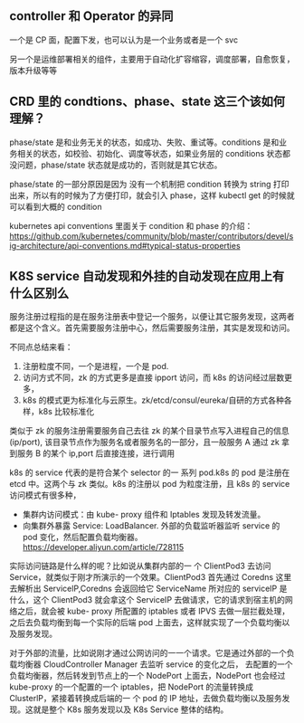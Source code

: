 ## controller 和 Operator 的异同

一个是 CP 面，配置下发，也可以认为是一个业务或者是一个 svc

另一个是运维部署相关的组件，主要用于自动化扩容缩容，调度部署，自愈恢复，版本升级等等

## CRD 里的 condtions、phase、state 这三个该如何理解？

phase/state 是和业务无关的状态，如成功、失败、重试等。conditions 是和业务相关的状态，如校验、初始化、调度等状态，如果业务层的 conditions 状态都没问题，phase/state 状态就是成功的，否则就是其它状态。

phase/state 的一部分原因是因为 没有一个机制把 condition 转换为 string 打印出来，所以有的时候为了方便打印，就会引入 phase，这样 kubectl get 的时候就可以看到大概的 condition

kubernetes api conventions 里面关于 condition 和 phase 的介绍：https://github.com/kubernetes/community/blob/master/contributors/devel/sig-architecture/api-conventions.md#typical-status-properties

## K8S service 自动发现和外挂的自动发现在应用上有什么区别么

服务注册过程指的是在服务注册表中登记一个服务，以便让其它服务发现，这两者都是这个含义。首先需要服务注册中心，然后需要服务注册，其实是发现和访问。

不同点总结来看：
1. 注册粒度不同，一个是进程，一个是 pod.
2. 访问方式不同，zk 的方式更多是直接 ipport 访问，而 k8s 的访问经过层数更多，
3. k8s 的模式更为标准化与云原生。zk/etcd/consul/eureka/自研的方式各种各样，k8s 比较标准化

类似于 zk 的服务注册需要服务自己去往 zk 的某个目录节点写入进程自己的信息 (ip/port), 该目录节点作为服务名或者服务名的一部分，且一般服务 A 通过 zk 拿到服务 B 的某个 ip,port 后直接连接，进行调用

k8s 的 service 代表的是符合某个 selector 的一 系列 pod.k8s 的 pod 是注册在 etcd 中。这两个与 zk 类似。k8s 的注册以 pod 为粒度注册，且 k8s 的 service 访问模式有很多种，

- 集群内访问模式：由 kube- proxy 组件和 Iptables 发现及转发流量。
- 向集群外暴露 Service: LoadBalancer. 外部的负载监听器监听 service 的 pod 变化，然后配置负载均衡器。https://developer.aliyun.com/article/728115

实际访问链路是什么样的呢？比如说从集群内部的一 个 ClientPod3 去访问 Service，就类似于刚才所演示的一个效果。ClientPod3 首先通过 Coredns 这里去解析出 ServicelP,Coredns 会返回给它 ServiceName 所对应的 serviceIP 是什么，这个 ClientPod3 就会拿这个 ServiceIP 去做请求，它的请求到宿主机的网络之后，就会被 kube- proxy 所配置的 iptables 或者 IPVS 去做一层拦截处理，之后去负载均衡到每一个实际的后端 pod 上面去，这样就实现了一个负载均衡以及服务发现。

对于外部的流量，比如说刚才通过公网访问的一一个请求。它是通过外部的一个负载均衡器 CloudController Manager 去监听 service 的变化之后， 去配置的一个负载均衡器，然后转发到节点上的一个 NodePort 上面去，NodePort 也会经过 kube-proxy 的一个配置的一个 iptables，把 NodePort 的流量转换成 ClusterlP，紧接着转换成后端的一 个 pod 的 IP 地址，去做负载均衡以及服务发现。这就是整个 K8s 服务发现以及 K8s Service 整体的结构。